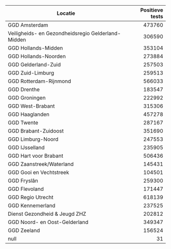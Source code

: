| Locatie | Positieve tests |
|---------|----------------:|
| GGD Amsterdam                            | 473760 |
| Veiligheids- en Gezondheidsregio Gelderland-Midden | 306590 |
| GGD Hollands-Midden                      | 353104 |
| GGD Hollands-Noorden                     | 273884 |
| GGD Gelderland-Zuid                      | 257503 |
| GGD Zuid-Limburg                         | 259513 |
| GGD Rotterdam-Rijnmond                   | 566033 |
| GGD Drenthe                              | 183547 |
| GGD Groningen                            | 222992 |
| GGD West-Brabant                         | 315306 |
| GGD Haaglanden                           | 457278 |
| GGD Twente                               | 287167 |
| GGD Brabant-Zuidoost                     | 351690 |
| GGD Limburg-Noord                        | 247553 |
| GGD IJsselland                           | 235905 |
| GGD Hart voor Brabant                    | 506436 |
| GGD Zaanstreek/Waterland                 | 145431 |
| GGD Gooi en Vechtstreek                  | 104501 |
| GGD Fryslân                              | 259300 |
| GGD Flevoland                            | 171447 |
| GGD Regio Utrecht                        | 618139 |
| GGD Kennemerland                         | 237525 |
| Dienst Gezondheid & Jeugd ZHZ            | 202812 |
| GGD Noord- en Oost-Gelderland            | 349347 |
| GGD Zeeland                              | 156524 |
| null                                     |    31 |

